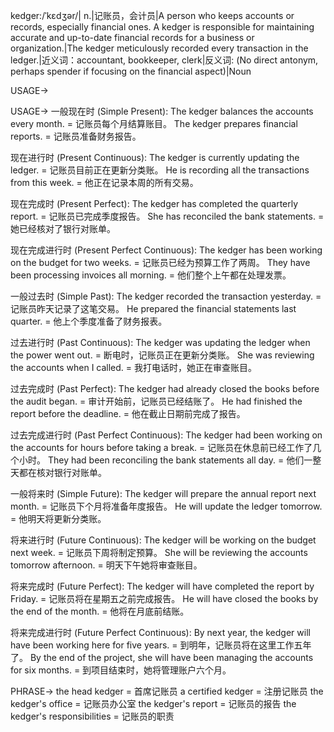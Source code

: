 kedger:/ˈkɛdʒər/| n.|记账员，会计员|A person who keeps accounts or records, especially financial ones.  A kedger is responsible for maintaining accurate and up-to-date financial records for a business or organization.|The kedger meticulously recorded every transaction in the ledger.|近义词：accountant, bookkeeper, clerk|反义词: (No direct antonym, perhaps spender if focusing on the financial aspect)|Noun

USAGE->

USAGE->
一般现在时 (Simple Present):
The kedger balances the accounts every month. =  记账员每个月结算账目。
The kedger prepares financial reports. = 记账员准备财务报告。

现在进行时 (Present Continuous):
The kedger is currently updating the ledger. = 记账员目前正在更新分类账。
He is recording all the transactions from this week. = 他正在记录本周的所有交易。

现在完成时 (Present Perfect):
The kedger has completed the quarterly report. = 记账员已完成季度报告。
She has reconciled the bank statements. = 她已经核对了银行对账单。

现在完成进行时 (Present Perfect Continuous):
The kedger has been working on the budget for two weeks. =  记账员已经为预算工作了两周。
They have been processing invoices all morning. = 他们整个上午都在处理发票。

一般过去时 (Simple Past):
The kedger recorded the transaction yesterday. = 记账员昨天记录了这笔交易。
He prepared the financial statements last quarter. = 他上个季度准备了财务报表。

过去进行时 (Past Continuous):
The kedger was updating the ledger when the power went out. =  断电时，记账员正在更新分类账。
She was reviewing the accounts when I called. = 我打电话时，她正在审查账目。

过去完成时 (Past Perfect):
The kedger had already closed the books before the audit began. = 审计开始前，记账员已经结账了。
He had finished the report before the deadline. = 他在截止日期前完成了报告。

过去完成进行时 (Past Perfect Continuous):
The kedger had been working on the accounts for hours before taking a break. =  记账员在休息前已经工作了几个小时。
They had been reconciling the bank statements all day. = 他们一整天都在核对银行对账单。

一般将来时 (Simple Future):
The kedger will prepare the annual report next month. =  记账员下个月将准备年度报告。
He will update the ledger tomorrow. = 他明天将更新分类账。

将来进行时 (Future Continuous):
The kedger will be working on the budget next week. = 记账员下周将制定预算。
She will be reviewing the accounts tomorrow afternoon. = 明天下午她将审查账目。

将来完成时 (Future Perfect):
The kedger will have completed the report by Friday. =  记账员将在星期五之前完成报告。
He will have closed the books by the end of the month. = 他将在月底前结账。

将来完成进行时 (Future Perfect Continuous):
By next year, the kedger will have been working here for five years. = 到明年，记账员将在这里工作五年了。
By the end of the project, she will have been managing the accounts for six months. = 到项目结束时，她将管理账户六个月。


PHRASE->
the head kedger = 首席记账员
a certified kedger = 注册记账员
the kedger's office = 记账员办公室
the kedger's report = 记账员的报告
the kedger's responsibilities = 记账员的职责
